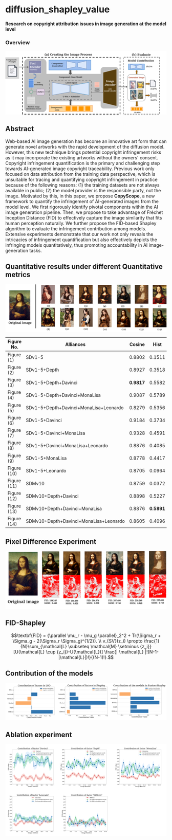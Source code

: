 # diffusion_shapley_value
**Research on copyright attribution issues in image generation at the model level**

### Overview

![](https://github.com/JunLei01/diffusion_shapley_value/blob/main/material/overview.png)
## Abstract

Web-based AI image generation has become an innovative art form that can generate novel artworks with the rapid development of the diffusion model. However, this new technique brings potential copyright infringement risks as it may incorporate the existing artworks without the owners' consent. Copyright infringement quantification is the primary and challenging step towards AI-generated image copyright traceability. Previous work only focused on data attribution from the training data perspective, which is unsuitable for tracing and quantifying copyright infringement in practice because of the following reasons: (1) the training datasets are not always available in public; (2) the model provider is the responsible party, not the image. Motivated by this, in this paper, we propose **CopyScope**, a new framework to quantify the infringement of AI-generated images from the model level. We first rigorously identify pivotal components within the AI image generation pipeline. Then, we propose to take advantage of Fréchet Inception Distance (FID) to effectively capture the image similarity that fits human perception naturally. We further propose the FID-based Shapley algorithm to evaluate the infringement contribution among models. Extensive experiments demonstrate that our work not only reveals the intricacies of infringement quantification but also effectively depicts the infringing models quantitatively, thus promoting accountability in AI image-generation tasks.

## Quantitative results under different Quantitative metrics

![Figure 1](https://github.com/JunLei01/diffusion_shapley_value/blob/main/material/figure1.png)

| Figure No.  | Alliances                              | Cosine     | Hist       | DHash  | SSIM       | RGB-SSIM   | FID        | Fusion     |
| ----------- | -------------------------------------- | ---------- | ---------- | ------ | ---------- | ---------- | ---------- | ---------- |
| Figure (1)  | SDv1-5                                 | 0.8802     | 0.1511     | 0.5468 | 0.2934     | 0.8424     | 310.18     | 0.0821     |
| Figure (2)  | SDv1-5+Depth                           | 0.8927     | 0.3518     | 0.5000 | 0.4541     | 0.9251     | 289.24     | 0.0879     |
| Figure (3)  | SDv1-5+Depth+Davinci                   | **0.9817** | 0.5582     | 0.7656 | 0.9281     | **0.9971** | 239.17     | 0.0920     |
| Figure (4)  | SDv1-5+Depth+Davinci+MonaLisa          | 0.9087     | 0.5789     | 0.7500 | **0.9684** | 0.9963     | 233.21     | 0.0477     |
| Figure (5)  | SDv1-5+Depth+Davinci+MonaLisa+Leonardo | 0.8279     | 0.5356     | 0.7656 | 0.7463     | 0.9689     | 220.40     | 0.1015     |
| Figure (6)  | SDv1-5+Davinci                         | 0.9184     | 0.3734     | 0.4843 | 0.5275     | 0.9200     | 265.01     | 0.1981     |
| Figure (7)  | SDv1-5+Davinci+MonaLisa                | 0.9328     | 0.4591     | 0.6562 | 0.7235     | 0.9420     | 241.18     | 0.0371     |
| Figure (8)  | SDv1-5+Davinci+MonaLisa+Leonardo       | 0.8876     | 0.4085     | 0.5937 | 0.6065     | 0.9458     | 275.92     | 0.1101     |
| Figure (9)  | SDv1-5+MonaLisa                        | 0.8778     | 0.4417     | 0.3593 | 0.1982     | 0.8251     | 336.24     | 0.0226     |
| Figure (10) | SDv1-5+Leonardo                        | 0.8705     | 0.0964     | 0.6718 | 0.2673     | 0.9148     | 307.06     | 0.2419     |
| Figure (11) | SDMv10                                 | 0.8759     | 0.0372     | 0.7031 | 0.2568     | 0.8837     | 320.48     | 0.1798     |
| Figure (12) | SDMv10+Depth+Davinci                   | 0.8898     | 0.5227     | 0.7343 | 0.6214     | 0.9819     | 209.06     | 0.1688     |
| Figure (13) | SDMv10+Depth+Davinci+MonaLisa          | 0.8876     | **0.5891** | 0.7656 | 0.5766     | 0.9834     | 212.13     | **0.3774** |
| Figure (14) | SDMv10+Depth+Davinci+MonaLisa+Leonardo | 0.8605     | 0.4096     | 0.8593 | 0.4481     | 0.9733     | **184.69** | 0.0879     |

## Pixel Difference Experiment

![Figure 2](https://github.com/JunLei01/diffusion_shapley_value/blob/main/material/pixel%20image.png)

## FID-Shapley

$$\textbf{FID} = {\parallel \mu_r - \mu_g \parallel}_2^2 + Tr(\Sigma_r + \Sigma_g - 2(\Sigma_r \Sigma_g)^{1/2}). \\
v_{SV}(z_i) \propto \frac{1}{N}\sum_{\mathcal{L} \subseteq \mathcal{M} \setminus {z_i}} [U(\mathcal{L} \cup {z_i})-U(\mathcal{L})] \frac{| \mathcal{L} |!(N-1-|\mathcal{L}|)!}{(N-1)!}.$$

## Contribution of the models

![](https://github.com/JunLei01/diffusion_shapley_value/blob/main/material/result1.png)

## Ablation experiment

![](https://github.com/JunLei01/diffusion_shapley_value/blob/main/material/figure7.png)
